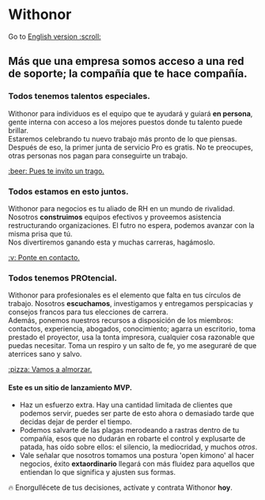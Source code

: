 # Withonor

<p id='langSwitch'>Go to <a href='https://withonor.com'>English version :scroll:</a></p>  

## Más que una empresa somos acceso a una red de soporte; la compañía que te hace compañía.  

### Todos tenemos talentos especiales.  
Withonor para individuos es el equipo que te ayudará y guiará **en persona**, gente interna con acceso a los mejores puestos donde tu talento puede brillar.  
Estaremos celebrando tu nuevo trabajo más pronto de lo que piensas. Después de eso, la primer junta de servicio Pro es gratis. No te preocupes, otras personas nos pagan para conseguirte un trabajo.  
<div class='clearfix actionCall'><a href='http://registro.withonor.com' class='button'>:beer: Pues te invito un trago.</a></div>  

### Todos estamos en esto juntos.  
Withonor para negocios es tu aliado de RH en un mundo de rivalidad. Nosotros **construimos** equipos efectivos y proveemos asistencia restructurando organizaciones. El futro no espera, podemos avanzar con la misma prisa que tú.  
Nos divertiremos ganando esta y muchas carreras, hagámoslo.  
<div class='clearfix actionCall'><a href='http://socios.withonor.com' class='button'>:v: Ponte en contacto.</a></div>  

### Todos tenemos PROtencial.  
Withonor para profesionales es el elemento que falta en tus círculos de trabajo. Nosotros **escuchamos**, investigamos y entregamos perspicacias y consejos francos para tus elecciones de carrera.  
Además, ponemos nuestros recursos a disposición de los miembros: contactos, experiencia, abogados, conocimiento; agarra un escritorio, toma prestado el proyector, usa la tonta impresora, cualquier cosa razonable que puedas necesitar. Toma un respiro y un salto de fe, yo me aseguraré de que aterrices sano y salvo.  
<div class='clearfix actionCall'><a href='http://principal.withonor.com' class='button'>:pizza: Vamos a almorzar.</a></div>  

#### Este es un sitio de lanzamiento MVP.
-  Haz un esfuerzo extra. Hay una cantidad limitada de clientes que podemos servir, puedes ser parte de esto ahora o demasiado tarde que decidas dejar de perder el tiempo.  
-  Podemos salvarte de las plagas merodeando a rastras dentro de tu compañía, esos que no dudarán en robarte el control y explusarte de patada, has oído sobre ellos: el silencio, la mediocridad, y muchos _otros_.  
-  Vale señalar que nosotros tomamos una postura 'open kimono' al hacer negocios, éxito **extaordinario** llegará con más fluidez para aquellos que entiendan lo que significa y ajusten sus formas.  

:fire: Enorgullécete de tus decisiones, actívate y contrata Withonor **hoy**.  
